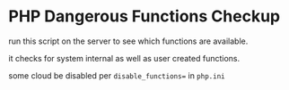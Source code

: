 # PHP Dangerous Functions Checkup

run this script on the server to see which functions are available.

it checks for system internal as well as user created functions.

some cloud be disabled per `disable_functions=` in `php.ini`
